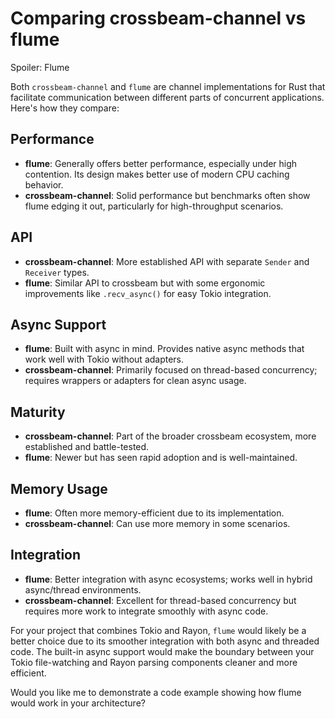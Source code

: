# Comparing crossbeam-channel vs flume
Spoiler: Flume

Both `crossbeam-channel` and `flume` are channel implementations for Rust that facilitate communication between different parts of concurrent applications. Here's how they compare:

## Performance
- **flume**: Generally offers better performance, especially under high contention. Its design makes better use of modern CPU caching behavior.
- **crossbeam-channel**: Solid performance but benchmarks often show flume edging it out, particularly for high-throughput scenarios.

## API
- **crossbeam-channel**: More established API with separate `Sender` and `Receiver` types.
- **flume**: Similar API to crossbeam but with some ergonomic improvements like `.recv_async()` for easy Tokio integration.

## Async Support
- **flume**: Built with async in mind. Provides native async methods that work well with Tokio without adapters.
- **crossbeam-channel**: Primarily focused on thread-based concurrency; requires wrappers or adapters for clean async usage.

## Maturity
- **crossbeam-channel**: Part of the broader crossbeam ecosystem, more established and battle-tested.
- **flume**: Newer but has seen rapid adoption and is well-maintained.

## Memory Usage
- **flume**: Often more memory-efficient due to its implementation.
- **crossbeam-channel**: Can use more memory in some scenarios.

## Integration
- **flume**: Better integration with async ecosystems; works well in hybrid async/thread environments.
- **crossbeam-channel**: Excellent for thread-based concurrency but requires more work to integrate smoothly with async code.

For your project that combines Tokio and Rayon, `flume` would likely be a better choice due to its smoother integration with both async and threaded code. The built-in async support would make the boundary between your Tokio file-watching and Rayon parsing components cleaner and more efficient.

Would you like me to demonstrate a code example showing how flume would work in your architecture?
